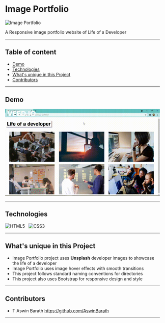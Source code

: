# Image Portfolio

<p>
<img src="assets/Image%20Portfolio.png" alt="Image Portfolio" />
</p>

A Responsive image portfolio website of Life of a Developer

---

## Table of content

- [Demo](#Demo)
- [Technologies](#Technologies)
- [What's unique in this Project](#whats-unique-in-this-project)
- [Contributors](#Contributors)

---

## Demo

<p>
<img src="assets/Image%20Portfolio.gif" alt="Image Portfolio" />
</p>

---

## Technologies

![HTML5](https://img.shields.io/badge/HTML5-E34F26?style=for-the-badge&logo=html5&logoColor=white)
&nbsp;
![CSS3](https://img.shields.io/badge/CSS3-1572B6?style=for-the-badge&logo=css3&logoColor=white)
&nbsp;


---


## What's unique in this Project

- Image Portfolio project uses **Unsplash** developer images to showcase the life of a developer
- Image Portfolio uses image hover effects with smooth transitions
- This project follows standard naming conventions for directories
- This project also uses Bootstrap for responsive design and style
---

## Contributors

- T Aswin Barath <https://github.com/AswinBarath>

---